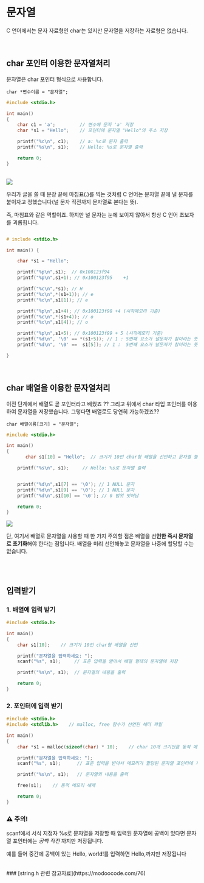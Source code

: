 # 문자열

C 언어에서는 문자 자료형인 char는 있지만 문자열을 저장하는 자료형은 없습니다.

<br>

## char 포인터 이용한 문자열처리

문자열은 char 포인터 형식으로 사용합니다.

    char *변수이름 = "문자열";

```c
#include <stdio.h>

int main()
{
    char c1 = 'a';         // 변수에 문자 'a' 저장
    char *s1 = "Hello";    // 포인터에 문자열 "Hello"의 주소 저장

    printf("%c\n", c1);    // a: %c로 문자 출력
    printf("%s\n", s1);    // Hello: %s로 문자열 출력

    return 0;
}

```

<br>
<img src ="https://github.com/yongbeomkwak/Lecture-C/assets/48616183/a73f0aeb-32d6-4440-8a0f-89abeea7bc41">

<br>

우리가 글을 쓸 때 문장 끝에 마침표(.)를 찍는 것처럼 C 언어는 문자열 끝에 널 문자를 붙이자고 정했습니다(널 문자 직전까지 문자열로 본다는 뜻). 

즉, 마침표와 같은 역할이죠. 하지만 널 문자는 눈에 보이지 않아서 항상 C 언어 초보자를 괴롭힙니다.

~~~c

# include <stdio.h>

int main() {

    char *s1 = "Hello"; 

    printf("%p\n",s1);  // 0x100123f94
    printf("%p\n",s1+1); // 0x100123f95    +1 

    printf("%c\n",*s1); // H
    printf("%c\n",*(s1+1)); // e
    printf("%c\n",s1[1]); // e 

    printf("%p\n",s1+4); // 0x100123f98 +4 (시작메모리 기준)
    printf("%c\n",*(s1+4)); // o
    printf("%c\n",s1[4]); // o

    printf("%p\n",s1+5); // 0x100123f99 + 5 (시작메모리 기준)
    printf("%d\n", '\0' == *(s1+5)); // 1 : 5번째 요소가 널문자가 참이라는 뜻
    printf("%d\n", '\0' ==  s1[5]); // 1 :  5번째 요소가 널문자가 참이라는 뜻

}

~~~

<br>

## char 배열을 이용한 문자열처리

이전 단계에서 배열도 곧 포인터라고 배웠죠 ?? 그리고 위에서 char 타입 포인터를 이용하여 문자열을 저장했습니다. 그렇다면 배열로도 당연히 가능하겠죠??

    char 배열이름[크기] = "문자열";

~~~c
#include <stdio.h>

int main()
{
       char s1[10] = "Hello";  // 크기가 10인 char형 배열을 선언하고 문자열 할당

    printf("%s\n", s1);     // Hello: %s로 문자열 출력


    printf("%d\n",s1[7] == '\0'); // 1 NULL 문자
    printf("%d\n",s1[9] == '\0'); // 1 NULL 문자 
    printf("%d\n",s1[10] == '\0'); // 0 범위 벗어남

    return 0;  
}
~~~

<img src = "https://github.com/yongbeomkwak/Lecture-C/assets/48616183/21dde61c-5f8e-424c-adbe-ef3944ba668f">

<br>

단, 여기서 배열로 문자열을 사용할 때 한 가지 주의할 점은 배열을 선**언한 즉시 문자열로 초기화**해야 한다는 점입니다. 배열을 미리 선언해놓고 문자열을 나중에 할당할 수는 없습니다.

<br><br>

## 입력받기

### 1. 배열에 입력 받기
~~~c
#include <stdio.h>

int main()
{
    char s1[10];    // 크기가 10인 char형 배열을 선언

    printf("문자열을 입력하세요: ");
    scanf("%s", s1);     // 표준 입력을 받아서 배열 형태의 문자열에 저장

    printf("%s\n", s1);  // 문자열의 내용을 출력

    return 0;
}

~~~

### 2. 포인터에 입력 받기
~~~c
#include <stdio.h>
#include <stdlib.h>    // malloc, free 함수가 선언된 헤더 파일

int main()
{
    char *s1 = malloc(sizeof(char) * 10);    // char 10개 크기만큼 동적 메모리 할당

    printf("문자열을 입력하세요: ");
    scanf("%s", s1);      // 표준 입력을 받아서 메모리가 할당된 문자열 포인터에 저장

    printf("%s\n", s1);   // 문자열의 내용을 출력

    free(s1);    // 동적 메모리 해제

    return 0;
}

~~~

### ⚠️ 주의!

scanf에서 서식 지정자 %s로 문자열을 저장할 때 입력된 문자열에 공백이 있다면 문자열 포인터에는 *_공백 직전_* 까지만 저장됩니다. 

예를 들어 중간에 공백이 있는 Hello, world!를 입력하면 Hello,까지만 저장됩니다

<br>
### [string.h 관련 참고자료](https://modoocode.com/76)